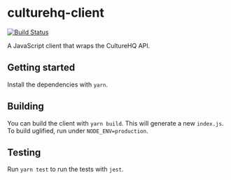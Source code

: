 # culturehq-client

[![Build Status](https://travis-ci.com/CultureHQ/client.svg?token=kQUiABmGkzyHdJdMnCnv&branch=master)](https://travis-ci.com/CultureHQ/client)

A JavaScript client that wraps the CultureHQ API.

## Getting started

Install the dependencies with `yarn`.

## Building

You can build the client with `yarn build`. This will generate a new `index.js`. To build uglified, run under `NODE_ENV=production`.

## Testing

Run `yarn test` to run the tests with `jest`.
